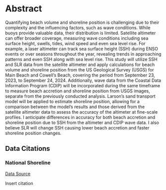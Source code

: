 # Abstract
Quantifying beach volume and shoreline position is challenging due to their complexity and the influencing factors, such as wave conditions. While buoys provide valuable data, their distribution is limited. Satellite altimeter can offer broader coverage, measuring wave conditions including sea surface height, swells, tides, wind speed and even sea level rise. For example, a laser altimeter can track sea surface height (SSH) during ENSO events or over seasons throughout the year, revealing trends in approaching patterns and even SSH along with sea level rise. This study will utilize SSH and SLR data from the satellite altimeter and apply calculations for beach volume and shoreline position from the US Geological Survey (USGS) for Main Beach and Cowell’s Beach, covering the period from September 23, 2023, to September 24, 2024. Additionally, wave data from the Coastal Data Information Program (CDIP) will be incorporated during the same timeframe to measure beach accretion and shoreline position from USGS images, separate from the previously conducted analysis. Larson’s sand transport model will be applied to estimate shoreline position, allowing for a comparison between the model’s results and those derived from the satellite altimeter data to assess the accuracy of the altimeter at fine-scale profiles. I anticipate differences in accuracy for both beach accretion and shoreline position due to SSH from the altimeter and CDIP wave data. I also believe SLR will change SSH causing lower beach accretion and faster shoreline position changes.


## Data Citations

### National Shoreline 
[Data Source](https://nsde.ngs.noaa.gov/)

Insert citation

